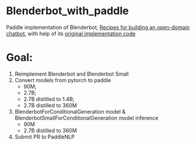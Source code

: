 # Blenderbot_with_paddle
Paddle implementation of Blenderbot, [Recipes for building an open-domain chatbot](https://aclanthology.org/2021.eacl-main.24.pdf), with help of its [original implementation code](https://github.com/huggingface/transformers/tree/master/src/transformers/models/blenderbot)

# Goal:
1. Reimplement Blenderbot and Blenderbot Small
2. Convert models from pytorch to paddle 
    - 90M; 
    - 2.7B; 
    - 2.7B distilled to 1.4B; 
    - 2.7B distilled to 360M
3. BlenderbotForConditionalGeneration model & BlenderbotSmallForConditionalGeneration model inference
    - 90M
    - 2.7B distilled to 360M
4. Submit PR to PaddleNLP

